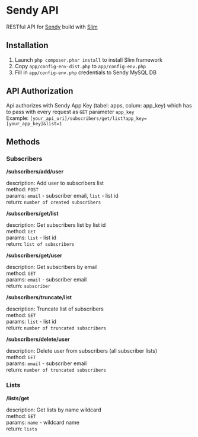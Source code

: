 # Sendy API #

RESTful API for [Sendy](http://www.sendy.co) build with [Slim](http://www.github.com/codeguy/Slim)

## Installation ##

1. Launch `php composer.phar install` to install Slim framework
2. Copy `app/config-env-dist.php` to `app/config-env.php`
3. Fill in `app/config-env.php` credentials to Sendy MySQL DB

## API Authorization ##

Api authorizes with Sendy App Key (tabel: apps, colum: app_key) which has to pass with every request as `GET` parameter `app_key`  
Example: `[your_api_uri]/subscribers/get/list?app_key=[your_app_key]&list=1`

## Methods ##

### Subscribers ###

**/subscribers/add/user**

description: Add user to subscribers list  
method: `POST`  
params: `email` - subscriber email, `list` - list id  
return: `number of created subscribers`

**/subscribers/get/list**

description: Get subscribers list by list id  
method: `GET`  
params: `list` - list id  
return: `list of subscribers`

**/subscribers/get/user**

description: Get subscribers by email  
method: `GET`  
params: `email` - subscriber email  
return: `subscriber`

**/subscribers/truncate/list**

description: Truncate list of subscribers  
method: `GET`  
params: `list` - list id  
return: `number of truncated subscribers`

**/subscribers/delete/user**

description: Delete user from subscribers (all subscriber lists)  
method: `GET`  
params: `email` - subscriber email  
return: `number of truncated subscribers`
 
### Lists ###

**/lists/get**

description: Get lists by name wildcard  
method: `GET`  
params: `name` - wildcard name  
return: `lists`
